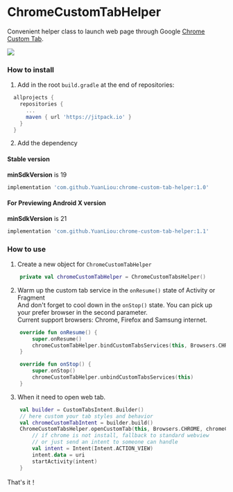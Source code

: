 # ChromeCustomTabHelper
Convenient helper class to launch web page through Google [Chrome Custom Tab](https://developer.chrome.com/multidevice/android/customtabs).

[![](https://jitpack.io/v/YuanLiou/chrome-custom-tab-helper.svg)](https://jitpack.io/#YuanLiou/chrome-custom-tab-helper)

### How to install

1. Add in the root `build.gradle` at the end of repositories:
```groovy
  allprojects {
    repositories {
      ...
      maven { url 'https://jitpack.io' }
    }
  }
```

2. Add the dependency

#### Stable version  <br>
**minSdkVersion** is 19  <br>
  
```groovy
implementation 'com.github.YuanLiou:chrome-custom-tab-helper:1.0'
```

#### For Previewing Android X version  <br>
**minSdkVersion** is 21
```groovy
implementation 'com.github.YuanLiou:chrome-custom-tab-helper:1.1'
```

### How to use

1. Create a new object for `ChromeCustomTabHelper`
```kotlin
    private val chromeCustomTabHelper = ChromeCustomTabsHelper() 
```

2. Warm up the custom tab service in the `onResume()` state of Activity or Fragment <br/>
   And don't forget to cool down in the `onStop()` state.
   You can pick up your prefer browser in the second parameter.  <br/>
   Current support browsers: Chrome, Firefox and Samsung internet.
```kotlin
    override fun onResume() {
        super.onResume()
        chromeCustomTabHelper.bindCustomTabsServices(this, Browsers.CHROME, url)
    }

    override fun onStop() {
        super.onStop()
        chromeCustomTabHelper.unbindCustomTabsServices(this)
    }
```

3. When it need to open web tab.
```kotlin
    val builder = CustomTabsIntent.Builder()
    // here custom your tab styles and behavior
    val chromeCustomTabIntent = builder.build()
    ChromeCustomTabsHelper.openCustomTab(this, Browsers.CHROME, chromeCustomTabIntent, uri) { activity, uri ->
        // if chrome is not install, fallback to standard webview 
        // or just send an intent to someone can handle
        val intent = Intent(Intent.ACTION_VIEW)
        intent.data = uri
        startActivity(intent)
    }
```

That's it！









